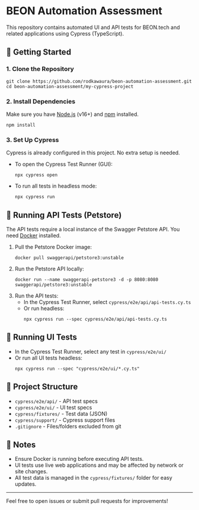 # BEON Automation Assessment

This repository contains automated UI and API tests for BEON.tech and related applications using Cypress (TypeScript).

## 🚀 Getting Started

### 1. Clone the Repository

```
git clone https://github.com/rodkawaura/beon-automation-assessment.git
cd beon-automation-assessment/my-cypress-project
```

### 2. Install Dependencies

Make sure you have [Node.js](https://nodejs.org/) (v16+) and [npm](https://www.npmjs.com/) installed.

```
npm install
```

### 3. Set Up Cypress

Cypress is already configured in this project. No extra setup is needed.

- To open the Cypress Test Runner (GUI):
  ```
  npx cypress open
  ```
- To run all tests in headless mode:
  ```
  npx cypress run
  ```

## 🧪 Running API Tests (Petstore)

The API tests require a local instance of the Swagger Petstore API. You need [Docker](https://www.docker.com/products/docker-desktop/) installed.

1. Pull the Petstore Docker image:
   ```
   docker pull swaggerapi/petstore3:unstable
   ```
2. Run the Petstore API locally:
   ```
   docker run --name swaggerapi-petstore3 -d -p 8080:8080 swaggerapi/petstore3:unstable
   ```
3. Run the API tests:
   - In the Cypress Test Runner, select `cypress/e2e/api/api-tests.cy.ts`
   - Or run headless:
     ```
     npx cypress run --spec cypress/e2e/api/api-tests.cy.ts
     ```

## 🧪 Running UI Tests

- In the Cypress Test Runner, select any test in `cypress/e2e/ui/`
- Or run all UI tests headless:
  ```
  npx cypress run --spec "cypress/e2e/ui/*.cy.ts"
  ```

## 📂 Project Structure

- `cypress/e2e/api/` - API test specs
- `cypress/e2e/ui/`  - UI test specs
- `cypress/fixtures/` - Test data (JSON)
- `cypress/support/`  - Cypress support files
- `.gitignore`        - Files/folders excluded from git

## 📝 Notes
- Ensure Docker is running before executing API tests.
- UI tests use live web applications and may be affected by network or site changes.
- All test data is managed in the `cypress/fixtures/` folder for easy updates.

---

Feel free to open issues or submit pull requests for improvements!